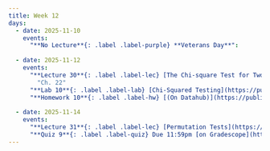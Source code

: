 ```yaml
---
title: Week 12
days:
  - date: 2025-11-10
    events:
      "**No Lecture**{: .label .label-purple} **Veterans Day**":
    
  - date: 2025-11-12
    events:
      "**Lecture 30**{: .label .label-lec} [The Chi-square Test for Two-way Tables](https://ph142-ucb.github.io/fa25/src/lec/Lec30_Inference-two-way-tables.html) [(Recording)]()":
        "Ch. 22"
      "**Lab 10**{: .label .label-lab} [Chi-Squared Testing](https://publichealth.datahub.berkeley.edu/hub/user-redirect/git-pull?repo=https%3A%2F%2Fgithub.com%2Fph142-ucb%2Fph142-fa25&urlpath=rstudio%2F&branch=main) (Due Nov 15th)":
      "**Homework 10**{: .label .label-hw} [(On Datahub)](https://publichealth.datahub.berkeley.edu/hub/user-redirect/git-pull?repo=https%3A%2F%2Fgithub.com%2Fph142-ucb%2Fph142-fa25&urlpath=rstudio%2F&branch=main)": 
      
  - date: 2025-11-14
    events:
      "**Lecture 31**{: .label .label-lec} [Permutation Tests](https://ph142-ucb.github.io/fa25/src/lec/Lec31_Permutation-Tests.html) [(Recording)]()":
      "**Quiz 9**{: .label .label-quiz} Due 11:59pm [on Gradescope](https://www.gradescope.com/courses/833518)":
---
```

